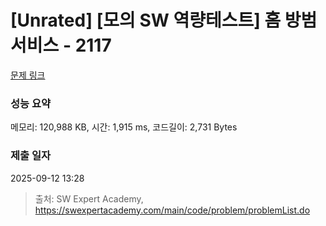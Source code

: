 # [Unrated] [모의 SW 역량테스트] 홈 방범 서비스 - 2117 

[문제 링크](https://swexpertacademy.com/main/code/problem/problemDetail.do?contestProbId=AV5V61LqAf8DFAWu) 

### 성능 요약

메모리: 120,988 KB, 시간: 1,915 ms, 코드길이: 2,731 Bytes

### 제출 일자

2025-09-12 13:28



> 출처: SW Expert Academy, https://swexpertacademy.com/main/code/problem/problemList.do